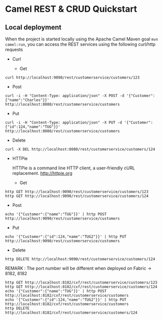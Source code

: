 # Camel REST & CRUD Quickstart

## Local deployment 

When the project is started locally using the Apache Camel Maven goal `mvn camel:run`, you can access the REST services using the following curl/http requests

* Curl

  * Get

 ```
 curl http://localhost:9090/rest/customerservice/customers/123
 ```

  * Post

 ```
 curl -i -H "Content-Type: application/json" -X POST -d '{"Customer":{"name":"Charles"}}' http://localhost:8080/rest/customerservice/customers
 ```

  * Put

 ```
 curl -i -H "Content-Type: application/json" -X PUT -d '{"Customer":{"id":124,"name":"TUG"}}' http://localhost:8080/rest/customerservice/customers
 ```

  * Delete

 ```
 curl -X DEL http://localhost:8080/rest/customerservice/customers/124
 ```

* HTTPie

  HTTPie is a command line HTTP client, a user-friendly cURL replacement.
  http://httpie.org

  *  Get

```
http GET http://localhost:9090/rest/customerservice/customers/123
http GET http://localhost:9090/rest/customerservice/customers/124
```

 *  Post

```
echo '{"Customer":{"name":"TUG"}}' | http POST http://localhost:9090/rest/customerservice/customers
```

 *  Put

```
echo '{"Customer":{"id":124,"name":"TUG2"}}' | http PUT http://localhost:9090/rest/customerservice/customers
```

 *  Delete

```
http DELETE http://localhost:9090/rest/customerservice/customers/124
```
 
 REMARK : The port number will be different when deployed on Fabric -> 8182, 8182
 
```
http GET http://localhost:8182/cxf/rest/customerservice/customers/123
http GET http://localhost:8182/cxf/rest/customerservice/customers/124
echo '{"Customer":{"name":"TUG"}}' | http POST http://localhost:8182/cxf/rest/customerservice/customers
echo '{"Customer":{"id":124,"name":"TUG2"}}' | http PUT http://localhost:8182/cxf/rest/customerservice/customers
http DELETE http://localhost:8182/cxf/rest/customerservice/customers/124
```
 





